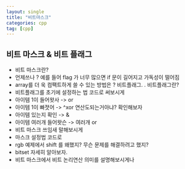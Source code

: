```yaml
---
layout: single
title: "비트마스크"
categories: cpp
tag: [cpp]
---
```


## 비트 마스크 & 비트 플래그 



- 비트 마스크란?
- 언제쓰나 ? 예를 들어 flag 가 너무 많으면 if 문이 길어지고 가독성이 떨어짐
- array를 더 욱 컴팩트하게 쓸 수 있는 방법은 ? 비트플래그. . 비트플래그란?
- 비트플래그를 초기에 설정하는 법 코드로 써보시게
- 아이템 1이 들어왓사 -> or
- 아이템 1이 빠졋어 -> ^xor 연산도되는거아냐? 확인해보자
- 아이템 있는지 확인 -> &
- 아이템 여러개 들어왓슨 -> 여러개 or
- 비트 마스크 쓰임새 말해보시게 
- 마스크 설정법 코드로 
- rgb 예제에서 shift 를 왜했지? 무슨 문제를 해결하려고 했지?
- bitset 자세히 알아보자.
- 비트 마스크에서 비트 논리연산 의미를 설명해보시게나
